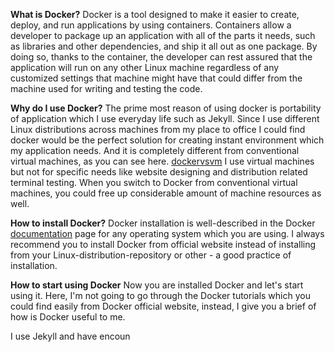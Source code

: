 **What is Docker?**
Docker is a tool designed to make it easier to create, deploy, and run applications by using containers. Containers allow a developer to package up an application with all of the parts it needs, such as libraries and other dependencies, and ship it all out as one package. By doing so, thanks to the container, the developer can rest assured that the application will run on any other Linux machine regardless of any customized settings that machine might have that could differ from the machine used for writing and testing the code.

**Why do I use Docker?**
The prime most reason of using docker is portability of application which I use everyday life such as Jekyll. Since I use different Linux distributions across machines from my place to office I could find docker would be the perfect solution for creating instant environment which my application needs. And it is completely different from conventional virtual machines, as you can see here. [dockervsvm](/img/dockervsvm.png) I use virtual machines but not for specific needs like website designing and distribution related terminal testing. When you switch to Docker from conventional virtual machines, you could free up considerable amount of  machine resources as well.

**How to install Docker?**
Docker installation is well-described in the Docker [documentation](https://docs.docker.com/engine/installation/) page for any operating system which you are using. I always recommend you to install Docker from official website instead of installing from your Linux-distribution-repository or other - a good practice of installation.

**How to start using Docker**
Now you are installed Docker and let's start using it. Here, I'm not going to go through the Docker tutorials which you could find easily from Docker official website, instead, I give you a brief of how is Docker useful to me.

I use Jekyll and have encoun
